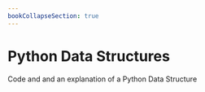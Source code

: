 ```yaml
---
bookCollapseSection: true
---
```


# Python Data Structures

Code and and an explanation of a Python Data Structure

